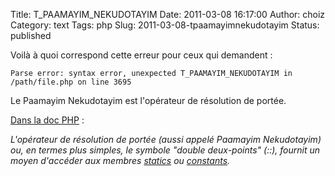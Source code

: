 Title: T_PAAMAYIM_NEKUDOTAYIM
Date: 2011-03-08 16:17:00
Author: choiz
Category: text
Tags: php
Slug: 2011-03-08-tpaamayimnekudotayim
Status: published

Voilà à quoi correspond cette erreur pour ceux qui demandent :

    Parse error: syntax error, unexpected T_PAAMAYIM_NEKUDOTAYIM in /path/file.php on line 3695

Le Paamayim Nekudotayim est l'opérateur de résolution de portée.

[Dans la doc PHP](http://fr.php.net/manual/fr/language.oop5.paamayim-nekudotayim.php) :

*L'opérateur de résolution de portée (aussi appelé Paamayim Nekudotayim)
ou, en termes plus simples, le symbole "double deux-points" (::),
fournit un moyen d'accéder aux membres
[statics](http://fr.php.net/manual/fr/language.oop5.static.php) ou
[constants](http://fr.php.net/manual/fr/language.oop5.constants.php).*
